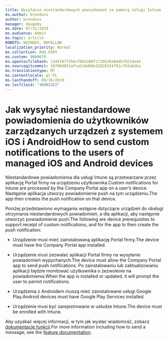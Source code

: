 ```yaml
---
title: Wysyłanie niestandardowych powiadomień za pomocą usługi Intune
ms.author: brenduns
author: brenduns
manager: dougeby
ms.date: 07/31/2019
ms.audience: Admin
ms.topic: article
ROBOTS: NOINDEX, NOFOLLOW
localization_priority: Normal
ms.collection: Adm_O365
ms.custom: 9000679
ms.openlocfilehash: 1244f07fd56cf603280f1710520a04d579224e44
ms.sourcegitcommit: 16f08d051afca3c6d0de32826324f91cf63ab5ba
ms.translationtype: MT
ms.contentlocale: pl-PL
ms.lasthandoff: 09/16/2019
ms.locfileid: "36992322"
---
```

# <a name="how-to-send-custom-notifications-to-the-users-of-managed-ios-and-android-devices"></a><span data-ttu-id="fd7dc-102">Jak wysyłać niestandardowe powiadomienia do użytkowników zarządzanych urządzeń z systemem iOS i Android</span><span class="sxs-lookup"><span data-stu-id="fd7dc-102">How to send custom notifications to the users of managed iOS and Android devices</span></span>

<span data-ttu-id="fd7dc-103">Niestandardowe powiadomienia dla usługi Intune są przetwarzane przez aplikację Portal firmy na urządzeniu użytkownika.</span><span class="sxs-lookup"><span data-stu-id="fd7dc-103">Custom notifications for Intune are processed by the Company Portal app on a user’s device.</span></span> <span data-ttu-id="fd7dc-104">Następnie aplikacja utworzy powiadomienie push na tym urządzeniu.</span><span class="sxs-lookup"><span data-stu-id="fd7dc-104">The app then creates the push notification on that device.</span></span>

<span data-ttu-id="fd7dc-105">Poniżej przedstawiono wymagania wstępne dotyczące urządzeń do obsługi otrzymania niestandardowych powiadomień, a dla aplikacji, aby następnie utworzyć powiadomienie push:</span><span class="sxs-lookup"><span data-stu-id="fd7dc-105">The following are device prerequisites to support receipt of custom notifications, and for the app to then create the push notification:</span></span>

- <span data-ttu-id="fd7dc-106">Urządzenie musi mieć zainstalowaną aplikację Portal firmy.</span><span class="sxs-lookup"><span data-stu-id="fd7dc-106">The device must have the Company Portal app installed.</span></span>  

- <span data-ttu-id="fd7dc-107">Urządzenie musi zezwalać aplikacji Portal firmy na wysyłanie powiadomień wypychanych.</span><span class="sxs-lookup"><span data-stu-id="fd7dc-107">The device must allow the Company Portal app to send push notifications.</span></span> <span data-ttu-id="fd7dc-108">Po zainstalowaniu lub zaktualizowaniu aplikacji będzie monitować użytkownika o zezwolenie na powiadomienia.</span><span class="sxs-lookup"><span data-stu-id="fd7dc-108">When the app is installed or updated, it will prompt the user to permit notifications.</span></span>

- <span data-ttu-id="fd7dc-109">Urządzenia z Androidem muszą mieć zainstalowane usługi Google Play.</span><span class="sxs-lookup"><span data-stu-id="fd7dc-109">Android devices must have Google Play Services installed.</span></span>

- <span data-ttu-id="fd7dc-110">Urządzenie musi być zarejestrowane w usłudze Intune.</span><span class="sxs-lookup"><span data-stu-id="fd7dc-110">The device must be enrolled with Intune.</span></span>

<span data-ttu-id="fd7dc-111">Aby uzyskać więcej informacji, w tym jak wysłać wiadomość, zobacz [dokumentację funkcji](https://docs.microsoft.com/intune/custom-notifications).</span><span class="sxs-lookup"><span data-stu-id="fd7dc-111">For more information including how to send a message, see the [feature documentation](https://docs.microsoft.com/intune/custom-notifications).</span></span>
